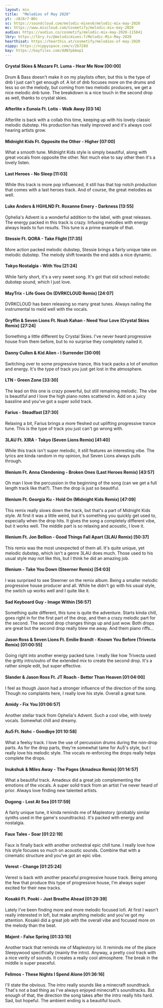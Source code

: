 ```yaml
---
layout: mix
title:  "Melodies of May 2020"
yt: -zBJAr7-B0c
sc: https://soundcloud.com/melodic-mixes6/melodic-mix-may-2020
mc: https://www.mixcloud.com/Cosmetify/melodic-mix-may-2020
audius: https://audius.co/cosmetify/melodic-mix-may-2020-115841
lbry: https://lbry.tv/@melodicmixes:f/Melodic-Mix-May-2020
hearthisat: https://hearthis.at/cosmetify/melodies-of-may-2020
nippy: https://nippyspace.com/v/2b728d
bay: https://bayfiles.com/ddN7pbAep1
---
```


#### Crystal Skies & Mazare Ft. Luma - Hear Me Now [00:00]
Drum & Bass doesn't make it on my playlists often, but this is the type of dnb I just can't get enough of. A lot of dnb focuses more on the drums and less so on the melody, but coming from two melodic producers, we get a nice melodic dnb tune. The breakdown is a nice touch in the second drop as well, thanks to crystal skies.

#### Afterlite x Eunoia Ft. Lotis - Walk Away [03:14]
Afterlite is back with a collab this time, keeping up with his lovely classic melodic dubstep. His production has really improved and it's always cool hearing artists grow.

#### Midnight Kids Ft. Opposite the Other - Higher [07:00]
What a smooth tune. Midnight Kids style is simply beautiful, along with great vocals from opposite the other. Not much else to say other then it's a lovely listen.

#### Last Heroes - No Sleep [11:03]
While this track is more pop influenced, it still has that top notch production that comes with a last heroes track. And of course, the great melodies as well.

#### Luke Anders & HGHLND Ft. Roxanne Emery - Darkness [13:55]
Ophelia's Advent is a wonderful addition to the label, with great releases. The energy packed in this track is crazy. Infusing melodies with energy always leads to fun results. This tune is a prime example of that.

#### Stessie Ft. QORA - Take Flight [17:35]
More action packed melodic dubstep, Stessie brings a fairly unique take on melodic dubstep. The melody shift towards the end adds a nice dynamic.

#### Tokyo Nostalgia - With You [21:24]
While fairly short, it's a very sweet song. It's got that old school melodic dubstep sound, which I just love.

#### MayTrix - Life Goes On (DVRKCLOUD Remix) [24:07]
DVRKCLOUD has been releasing so many great tunes. Always nailing the instrumental to meld well with the vocals.

#### Gryffin & Seven Lions Ft. Noah Kahan - Need Your Love (Crystal Skies Remix) [27:24]
Something a little different by Crystal Skies. I've never heard progressive house from them before, but to no surprise they completely nailed it.

#### Danny Cullen & Kid Alien - I Surrender [30:09]
Switching over to some progressive trance, this track packs a lot of emotion and energy. It's the type of track you just get lost in the atmosphere.

#### LTN - Green Zone [33:30]
The lead on this one is crazy powerful, but still remaining melodic. The vibe is beautiful and I love the high piano notes scattered in. Add on a juicy bassline and you've got a super solid track.

#### Farius - Steadfast [37:30]
Relaxing a bit, Farius brings a more fleshed out uplifting progressive trance tune. This is the type of track you just can't go wrong with.

#### 3LAU Ft. XIRA - Tokyo (Seven Lions Remix) [41:40]
While this track isn't super melodic, it still features an interesting vibe. The lyrics are kinda random in my opinion, but Seven Lions always pulls through.

#### Illenium Ft. Anna Clendening - Broken Ones (Last Heroes Remix) [43:57]
Oh man I love the percussion in the beginning of the song (can we get a full length track like that?). Then the drop is just so beautiful.

#### Illenium Ft. Georgia Ku - Hold On (Midnight Kids Remix) [47:09]
This remix really slows down the track, but that's a part of Midnight Kids style. At first it was a little weird, but it's something you quickly get used to, especially when the drop hits. It gives the song a completely different vibe, but it works well. The middle part is so relaxing and acoustic, I love it.

#### Illenium Ft. Jon Bellion - Good Things Fall Apart (3LAU Remix) [50:37]
This remix was the most unexpected of them all. It's quite unique, yet melodic dubstep, which isn't a genre 3LAU does much. Those used to his usual style may not like this, but I think he did an amazing job.

#### Illenium - Take You Down (Steerner Remix) [54:03]
I was surprised to see Steerner on the remix album. Being a smaller melodic progressive house producer and all. While he didn't go with his usual style, the switch up works well and I quite like it.

#### Sad Keyboard Guy - Image Within [56:57]
Something quite different, this tune is quite the adventure. Starts kinda chill, goes right in for the first part of the drop, and then a crazy melodic part for the second. The second drop changes things up and just wow. Both drops are great but the second drop really blew me away. And them piano riffs...

#### Jason Ross & Seven Lions Ft. Emilie Brandt - Known You Before (Trivecta Remix) [01:00:55]
Going right into another energy packed tune. I really like how Trivecta used the gritty intro/outro of the extended mix to create the second drop. It's a rather simple edit, but super effective.

#### Slander & Jason Ross Ft. JT Roach - Better Than Heaven [01:04:00]
I feel as though Jason had a stronger influence of the direction of the song. Though no complaints here, I really love his style. Overall a great tune.

#### Amidy - Fix You [01:06:57]
Another stellar track from Ophelia's Advent. Such a cool vibe, with lovely vocals. Somewhat chill and dreamy.

#### Au5 Ft. Nohc - Goodbye [01:10:58]
What a feelsy track. I love the use of percussion drums during the non-drop parts. As for the drop parts, they're somewhat tame for Au5's style, but I really love his melodic style. The vocals re-enforcing the drops really helps complete the drops.

#### Inukshuk & Miles Away - The Pages (Amadeux Remix) [01:14:57]
What a beautiful track. Amadeux did a great job complementing the emotions of the vocals. A super solid track from an artist I've never heard of prior. Always love finding new talented artists.

#### Dugong - Lost At Sea [01:17:59]
A fairly unique tune, it kinda reminds me of Maplestory (probably similar synths used in the game's soundtracks). It's packed with energy and nostalgia.

#### Faux Tales - Soar [01:22:19]
Faux is finally back with another orchestral epic chill tune. I really love how his style focuses so much on acoustic sounds. Combine that with a cinematic structure and you've got an epic vibe.

#### Verest - Change [01:25:24]
Verest is back with another peaceful progressive house track. Being among the few that produce this type of progressive house, I'm always super excited for their new tracks.

#### Kosakii Ft. Pooki - Just Breathe Ahead [01:29:39]
Lately I've been finding more and more melodic focused lofi. At first I wasn't really interested in lofi, but make anything melodic and you've got my attention. Kosakii did a great job with the overall vibe and focused more on the melody than the beat.

#### Majent - False Spring [01:33:10]
Another track that reminds me of Maplestory lol. It reminds me of the place Sleepywood specifically (mainly the intro). Anyway, a pretty cool track with a nice verity of sounds. It creates a really cool atmosphere. The break in the middle is super peaceful.

#### Felimos - These Nights I Spend Alone [01:36:16]
I'll state the obvious. The intro really sounds like a minecraft soundtrack. That's not a bad thing as I've always enjoyed minecraft's soundtracks. But enough of that, the direction the song takes after the intro really hits hard. Sad, but hopeful. The ambient ending is a beautiful touch.
